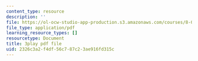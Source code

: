 ```yaml
---
content_type: resource
description: ''
file: https://ol-ocw-studio-app-production.s3.amazonaws.com/courses/8-01sc-classical-mechanics-fall-2016/2326c3a2f4df56c787c23ae916fd315c_oILq3xz_XtU.pdf
file_type: application/pdf
learning_resource_types: []
resourcetype: Document
title: 3play pdf file
uid: 2326c3a2-f4df-56c7-87c2-3ae916fd315c
---
```

